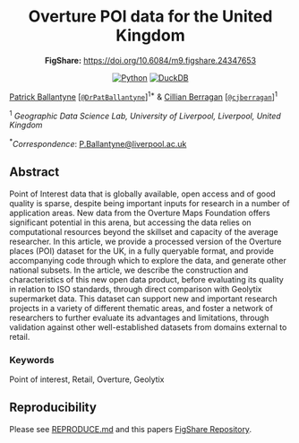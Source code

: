 <div align="center">

# Overture POI data for the United Kingdom

**FigShare:** https://doi.org/10.6084/m9.figshare.24347653

<a href="https://www.python.org"><img alt="Python" src="https://img.shields.io/badge/python%20-%2314354C.svg?&style=for-the-badge&logo=python&logoColor=white"/></a>
<a href="https://pytorchlightning.ai/"><img alt="DuckDB" src="https://img.shields.io/badge/-DuckDB-yellow?style=for-the-badge"></a>


</div>

[Patrick Ballantyne](https://www.liverpool.ac.uk/environmental-sciences/staff/patrick-ballantyne) \[[`@DrPatBallantyne`](http://twitter.com/DrPatBallantyne)\]<sup>1\*</sup> &
[Cillian Berragan](https://www.liverpool.ac.uk/geographic-data-science/our-people/) \[[`@cjberragan`](http://twitter.com/cjberragan)\]<sup>1</sup>

<sup>1</sup> _Geographic Data Science Lab, University of Liverpool, Liverpool, United Kingdom_  

<sup>\*</sup>_Correspondence_: P.Ballantyne@liverpool.ac.uk

## Abstract

Point of Interest data that is globally available, open access and of good quality is sparse, despite being important inputs for research in a number of application areas. New data from the Overture Maps Foundation offers significant potential in this arena, but accessing the data relies on computational resources beyond the skillset and capacity of the average researcher. In this article, we provide a processed version of the Overture places (POI) dataset for the UK, in a fully queryable format, and provide accompanying code through which to explore the data, and generate other national subsets. In the article, we describe the construction and characteristics of this new open data product, before evaluating its quality in relation to ISO standards, through direct comparison with Geolytix supermarket data. This dataset can support new and important research projects in a variety of different thematic areas, and foster a network of researchers to further evaluate its advantages and limitations, through validation against other well-established datasets from domains external to retail. 

### Keywords

Point of interest, Retail, Overture, Geolytix 

## Reproducibility

Please see [REPRODUCE.md](REPRODUCE.md) and this papers [FigShare Repository](https://figshare.com/articles/journal_contribution/_b_Overture_POI_data_for_the_United_Kingdom_a_comprehensive_queryable_open_data_product_validated_against_Geolytix_supermarket_data_b_/24347653).
